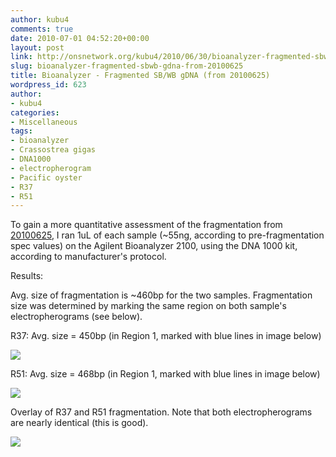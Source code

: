 ```yaml
---
author: kubu4
comments: true
date: 2010-07-01 04:52:20+00:00
layout: post
link: http://onsnetwork.org/kubu4/2010/06/30/bioanalyzer-fragmented-sbwb-gdna-from-20100625/
slug: bioanalyzer-fragmented-sbwb-gdna-from-20100625
title: Bioanalyzer - Fragmented SB/WB gDNA (from 20100625)
wordpress_id: 623
author:
- kubu4
categories:
- Miscellaneous
tags:
- bioanalyzer
- Crassostrea gigas
- DNA1000
- electropherogram
- Pacific oyster
- R37
- R51
---
```


To gain a more quantitative assessment of the fragmentation from [20100625](/Sam%27s+Working+Notebook+May-June+2010#sjw20100625), I ran 1uL of each sample (~55ng, according to pre-fragmentation spec values) on the Agilent Bioanalyzer 2100, using the DNA 1000 kit, according to manufacturer's protocol.

Results:

Avg. size of fragmentation is ~460bp for the two samples. Fragmentation size was determined by marking the same region on both sample's electropherograms (see below).

R37: Avg. size = 450bp (in Region 1, marked with blue lines in image below)

![](http://eagle.fish.washington.edu/Arabidopsis/Bioanalyzer%20Data/20100630%20Bioanalyzer%20R37%20Frag%20electropherogram.jpg)





R51: Avg. size = 468bp (in Region 1, marked with blue lines in image below)

![](http://eagle.fish.washington.edu/Arabidopsis/Bioanalyzer%20Data/20100630%20Bioanalyzer%20R51%20Frag%20electropherogram.jpg)







Overlay of R37 and R51 fragmentation. Note that both electropherograms are nearly identical (this is good).

![](http://eagle.fish.washington.edu/Arabidopsis/Bioanalyzer%20Data/20100630%20Bioanalyzer%20R37_R51Frag%20electropherogram%20overlay.jpg)
